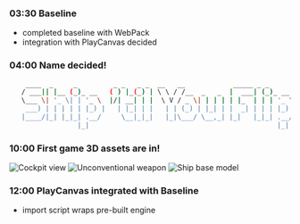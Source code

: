 ### 03:30 Baseline
- completed baseline with WebPack
- integration with PlayCanvas decided

### 04:00 Name decided!
```bash
    ____  _     _         _ _   _ _  __   __            _____ _ _       
   / ___|| |__ (_)_ __   ( ) |_(_) | \ \ / /__  _   _  |  ___| (_)_ __  
   \___ \| '_ \| | '_ \  |/| __| | |  \ V / _ \| | | | | |_  | | | '_ \ 
    ___) | | | | | |_) |   | |_| | |   | | (_) | |_| | |  _| | | | |_) |
   |____/|_| |_|_| .__/     \__|_|_|   |_|\___/ \__,_| |_|   |_|_| .__/ 
                 |_|                                               |_|    
```

### 10:00 First game 3D assets are in!
![Cockpit view](https://cloud.githubusercontent.com/assets/9714275/7215343/4a35a232-e5cb-11e4-9c9f-06d547506703.png)
![Unconventional weapon](https://cloud.githubusercontent.com/assets/9714275/7215341/4a327706-e5cb-11e4-8425-0a06a3e7dbf6.png)
![Ship base model](https://cloud.githubusercontent.com/assets/9714275/7215342/4a34bb10-e5cb-11e4-9732-1b0dedd9ee44.png)

### 12:00 PlayCanvas integrated with Baseline
- import script wraps pre-built engine
